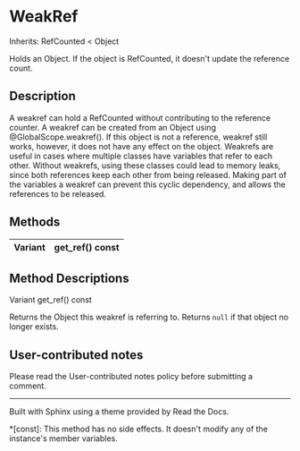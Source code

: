 # WeakRef

Inherits: RefCounted < Object

Holds an Object. If the object is RefCounted, it doesn't update the reference
count.

## Description

A weakref can hold a RefCounted without contributing to the reference counter.
A weakref can be created from an Object using @GlobalScope.weakref(). If this
object is not a reference, weakref still works, however, it does not have any
effect on the object. Weakrefs are useful in cases where multiple classes have
variables that refer to each other. Without weakrefs, using these classes
could lead to memory leaks, since both references keep each other from being
released. Making part of the variables a weakref can prevent this cyclic
dependency, and allows the references to be released.

## Methods

Variant | get_ref() const  
---|---  
  
## Method Descriptions

Variant get_ref() const

Returns the Object this weakref is referring to. Returns `null` if that object
no longer exists.

## User-contributed notes

Please read the User-contributed notes policy before submitting a comment.

* * *

Built with Sphinx using a theme provided by Read the Docs.

  *[const]: This method has no side effects. It doesn't modify any of the instance's member variables.

